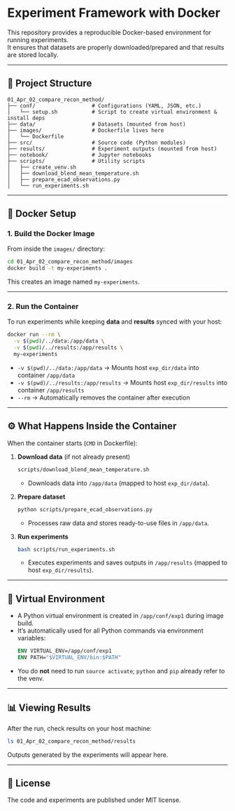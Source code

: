 # Experiment Framework with Docker
This repository provides a reproducible Docker-based environment for running experiments.  
It ensures that datasets are properly downloaded/prepared and that results are stored locally.

---

## 📂 Project Structure

```
01_Apr_02_compare_recon_method/
├── conf/                  # Configurations (YAML, JSON, etc.)
│   └── setup.sh           # Script to create virtual environment & install deps
├── data/                  # Datasets (mounted from host)
├── images/                # Dockerfile lives here
│   └── Dockerfile
├── src/                   # Source code (Python modules)
├── results/               # Experiment outputs (mounted from host)
├── notebook/              # Jupyter notebooks
├── scripts/               # Utility scripts
│   ├── create_venv.sh
│   ├── download_blend_mean_temperature.sh
│   ├── prepare_ecad_observations.py
│   └── run_experiments.sh
```

---

## 🐳 Docker Setup

### 1. Build the Docker Image

From inside the `images/` directory:

```bash
cd 01_Apr_02_compare_recon_method/images
docker build -t my-experiments .
```

This creates an image named `my-experiments`.

---

### 2. Run the Container

To run experiments while keeping **data** and **results** synced with your host:

```bash
docker run --rm \
  -v $(pwd)/../data:/app/data \
  -v $(pwd)/../results:/app/results \
  my-experiments
```

- `-v $(pwd)/../data:/app/data` → Mounts host `exp_dir/data` into container `/app/data`  
- `-v $(pwd)/../results:/app/results` → Mounts host `exp_dir/results` into container `/app/results`  
- `--rm` → Automatically removes the container after execution  

---

## ⚙️ What Happens Inside the Container

When the container starts (`CMD` in Dockerfile):

1. **Download data** (if not already present)  
   ```bash
   scripts/download_blend_mean_temperature.sh
   ```
   - Downloads data into `/app/data` (mapped to host `exp_dir/data`).

2. **Prepare dataset**  
   ```bash
   python scripts/prepare_ecad_observations.py
   ```
   - Processes raw data and stores ready-to-use files in `/app/data`.

3. **Run experiments**  
   ```bash
   bash scripts/run_experiments.sh
   ```
   - Executes experiments and saves outputs in `/app/results` (mapped to host `exp_dir/results`).

---

## 📌 Virtual Environment

- A Python virtual environment is created in `/app/conf/exp1` during image build.  
- It’s automatically used for all Python commands via environment variables:
  ```dockerfile
  ENV VIRTUAL_ENV=/app/conf/exp1
  ENV PATH="$VIRTUAL_ENV/bin:$PATH"
  ```
- You do **not** need to run `source activate`; `python` and `pip` already refer to the venv.

---

## 📊 Viewing Results

After the run, check results on your host machine:

```bash
ls 01_Apr_02_compare_recon_method/results
```

Outputs generated by the experiments will appear here.

---

## 📝 License

The code and experiments are published under MIT license.